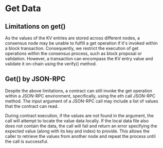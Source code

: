 # Get Data

## Limitations on get()

As the values of the KV entries are stored across different nodes, a consensus node may be unable to fulfill a get operation if it's invoked within a block transaction. Consequently, we restrict the execution of get operations within the consensus process, such as block proposal or validation. However, a transaction can encompass the KV entry value and validate it on-chain using the verify() method.

## Get() by JSON-RPC

Despite the above limitations, a contract can still invoke the get operation within a JSON-RPC environment, specifically, using the eth call JSON-RPC method. The input argument of a JSON-RPC call may include a list of values that the contract can read. 

During contract execution, if the values are not found in the argument, the call will attempt to locate the value data locally. If the local data file also does not contain the data, the call will fail and return an error specifying the expected value (along with its key and index) to provide. This allows the caller to retrieve the values from another node and repeat the process until the call is successful.